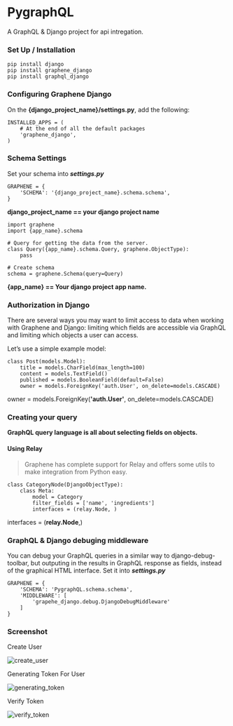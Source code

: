 # PygraphQL
A GraphQL & Django project for api intregation.
### Set Up / Installation
```
pip install django 
pip install graphene_django
pip install graphql_django
```
### Configuring Graphene Django

On the **{django_project_name}/settings.py**, add the following:
```
INSTALLED_APPS = (
    # At the end of all the default packages
    'graphene_django',
)
```
### Schema Settings
Set your schema into **_settings.py_**
```
GRAPHENE = {
    'SCHEMA': '{django_project_name}.schema.schema',
}
```
**django_project_name == your django project name**
```
import graphene
import {app_name}.schema

# Query for getting the data from the server.
class Query({app_name}.schema.Query, graphene.ObjectType):
    pass

# Create schema
schema = graphene.Schema(query=Query)
```
**{app_name} == Your django project app name.**

### Authorization in Django
There are several ways you may want to limit access to data when working with Graphene and Django: 
limiting which fields are accessible via GraphQL and limiting which objects a user can access.

Let’s use a simple example model:
```
class Post(models.Model):
    title = models.CharField(max_length=100)
    content = models.TextField()
    published = models.BooleanField(default=False)
    owner = models.ForeignKey('auth.User', on_delete=models.CASCADE)

```
owner = models.ForeignKey(**'auth.User'**, on_delete=models.CASCADE)

### Creating your query
**GraphQL query language is all about selecting fields on objects.**

#### Using Relay
>Graphene has complete support for Relay and offers some utils to make integration from Python easy.

```.env
class CategoryNode(DjangoObjectType):
    class Meta:
        model = Category
        filter_fields = ['name', 'ingredients']
        interfaces = (relay.Node, )
```
interfaces = (**relay.Node**,)

### GraphQL & Django debuging middleware

You can debug your GraphQL queries in a similar way to django-debug-toolbar, but outputing in the results in 
GraphQL response as fields, instead of the graphical HTML interface.
Set it into **_settings.py_**
```.env
GRAPHENE = {
    'SCHEMA': 'PygraphQL.schema.schema',
    'MIDDLEWARE': [
        'grapehe_django.debug.DjangoDebugMiddleware'
    ]
}
```
### Screenshot
Create User

![create_user](https://user-images.githubusercontent.com/15167039/53692245-98e50980-3db6-11e9-9caf-262d1d8e45bf.png)


Generating Token For User

![generating_token](https://user-images.githubusercontent.com/15167039/53692273-eb262a80-3db6-11e9-8975-550ae3121665.png)


Verify Token

![verify_token](https://user-images.githubusercontent.com/15167039/53692282-17da4200-3db7-11e9-879b-97d7f85bbfbe.png)

